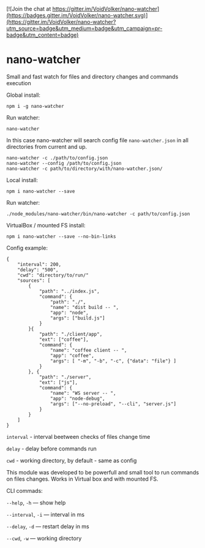[![Join the chat at https://gitter.im/VoidVolker/nano-watcher](https://badges.gitter.im/VoidVolker/nano-watcher.svg)](https://gitter.im/VoidVolker/nano-watcher?utm_source=badge&utm_medium=badge&utm_campaign=pr-badge&utm_content=badge)

# nano-watcher

Small and fast watch for files and directory changes and commands execution

Global install:

    npm i -g nano-watcher

Run watcher:

    nano-watcher

In this case nano-watcher will search config file `nano-watcher.json` in all directories from current and up.

    nano-watcher -c ./path/to/config.json
    nano-watcher --config /path/to/config.json
    nano-watcher -c path/to/directory/with/nano-watcher.json/

Local install:

    npm i nano-watcher --save

Run watcher:

    ./node_modules/nano-watcher/bin/nano-watcher -c path/to/config.json


VirtualBox / mounted FS install:

    npm i nano-watcher --save --no-bin-links

Config example:

    {
        "interval": 200,
        "delay": "500",
        "cwd": "directory/to/run/"
        "sources": [
            {
                "path": "../index.js",
                "command": {
                    "path": "./",
                    "name": "dist build -- ",
                    "app": "node",
                    "args": ["build.js"]
                }
            }{
                "path": "./client/app",
                "ext": ["coffee"],
                "command": {
                    "name": "coffee client -- ",
                    "app": "coffee",
                    "args": [ "-m", "-b", "-c", {"data": "file"} ]
                }
            }, {
                "path": "./server",
                "ext": ["js"],
                "command": {
                    "name": "WS server -- ",
                    "app": "node-debug",
                    "args": ["--no-preload", "--cli", "server.js"]
                }
            }
        ]
    }

`interval` - interval beetween checks of files change time

`delay` - delay before commands run

`cwd` - working directory, by default - same as config

This module was developed to be powerfull and small tool to run commands on files changes. Works in Virtual box and with mounted FS.

CLI commads:

`--help`, `-h` — show help

`--interval`, `-i` — interval in ms

`--delay`, `-d` — restart delay in ms

`--cwd`, `-w` — working directory

